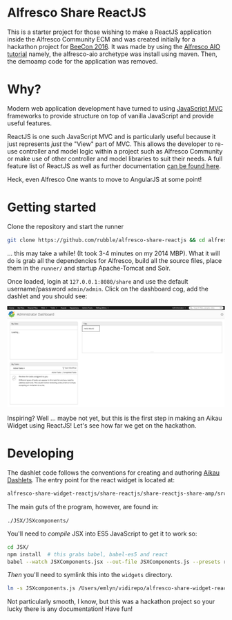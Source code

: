 # Alfresco Share ReactJS

This is a starter project for those wishing to make a ReactJS
application inside the Alfresco Community ECM and was created
initially for a hackathon project for
[BeeCon 2016](http://beecon.buzz/). It was made by using the
[Alfresco AIO tutorial](http://docs.alfresco.com/5.1/tasks/alfresco-sdk-tutorials-all-in-one-archetype.html)
namely, the alfresco-aio archetype was install using maven. Then, the
demoamp code for the application was removed.

# Why?

Modern web application development have turned to using
[JavaScript MVC](http://alistapart.com/article/javascript-mvc)
frameworks to provide structure on top of vanilla JavaScript and
provide useful features.

ReactJS is one such JavaScript MVC and is particularly useful because
it just represents _just_ the "View" part of MVC. This allows the
developer to re-use controller and model logic within a project such
as Alfresco Community or make use of other controller and model
libraries to suit their needs. A full feature list of ReactJS as well
as further documentation [can be found here](https://facebook.github.io/react/).

Heck, even Alfresco One wants to move to AngularJS at some point!

# Getting started

Clone the repository and start the runner

```bash
git clone https://github.com/rubble/alfresco-share-reactjs && cd alfresco-share-reactjs && sh run.sh
```

... this may take a while! (It took 3-4 minutes on my 2014 MBP). What
it will do is grab all the dependencies for Alfresco, build all the
source files, place them in the `runner/` and startup Apache-Tomcat and Solr.

Once loaded, login at `127.0.0.1:8080/share` and use the default
username/password `admin/admin`. Click on the dashboard cog, add the
dashlet and you should see:

![A screenshot of the dashboard with the React widget](./dashboard_screenshot.png)

Inspiring? Well ... maybe not yet, but this is the first step in
making an Aikau Widget using ReactJS! Let's see how far we get on the hackathon.

# Developing

The dashlet code follows the conventions for creating and authoring
[Aikau Dashlets](http://docs.alfresco.com/5.1/concepts/dev-extensions-share-aikau-dashlets.html).
The entry point for the react widget is located at:

```bash
alfresco-share-widget-reactjs/share-reactjs/share-reactjs-share-amp/src/main/amp/web/js/react-widget/dashlets/widgets/ReactWidget.js
```

The main guts of the program, however, are found in:

`./JSX/JSXcomponents/`

You'll need to _compile_ JSX into ES5 JavaScript to get it to work
so:

```bash
cd JSX/
npm install  # this grabs babel, babel-es5 and react
babel --watch JSXComponents.jsx --out-file JSXComponents.js --presets react
```

_Then_ you'll need to symlink this into the `widgets` directory.
 
```bash
ln -s JSXcomponents.js /Users/emlyn/vidirepo/alfresco-share-widget-reactjs/share-reactjs/share-reactjs-share-amp/src/main/amp/web/js/react-widget/dashlets/widgets/JSXcomponents.jsx
```

Not particularly smooth, I know, but this was a hackathon project so 
your lucky there is any documentation! Have fun!